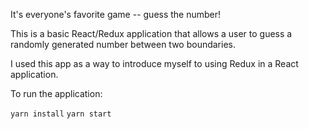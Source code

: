 It's everyone's favorite game -- guess the number!

This is a basic React/Redux application that allows a user to guess a randomly generated number between two boundaries.

I used this app as a way to introduce myself to using Redux in a React application.

To run the application:

`yarn install`
`yarn start`
